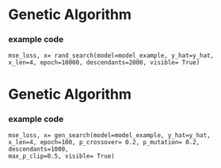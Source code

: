 # Genetic Algorithm

### example code
<code><pre>mse_loss, x= rand_search(model=model_example, y_hat=y_hat, x_len=4, epoch=10000, descendants=2000, visible= True)</code></pre>

# Genetic Algorithm

### example code
<code><pre>mse_loss, x= gen_search(model=model_example, y_hat=y_hat, x_len=4, epoch=100, p_crossover= 0.2, p_mutation= 0.2, descendants=1000, max_p_clip=0.5, visible= True)</code></pre>
